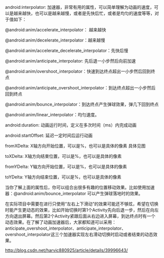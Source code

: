  android:interpolator: 加速器，非常有用的属性，可以简单理解为动画的速度，可以是越来越快，也可以是越来越慢，或者是先快后忙，或者是均匀的速度等等，对于值如下：

@android:anim/accelerate_interpolator： 越来越快

@android:anim/decelerate_interpolator：越来越慢

@android:anim/accelerate_decelerate_interpolator：先快后慢

@android:anim/anticipate_interpolator: 先后退一小步然后向前加速

@android:anim/overshoot_interpolator：快速到达终点超出一小步然后回到终点

@android:anim/anticipate_overshoot_interpolator：到达终点超出一小步然后回到终点

@android:anim/bounce_interpolator：到达终点产生弹球效果，弹几下回到终点

@android:anim/linear_interpolator：均匀速度。

 android:duration: 动画运行时间，定义在多次时间（ms）内完成动画

android:startOffset: 延迟一定时间后运行动画

fromXDelta: X轴方向开始位置，可以是%，也可以是具体的像素 具体见图

toXDelta:   X轴方向结束位置，可以是%，也可以是具体的像素

fromYDelta: Y轴方向开始位置，可以是%，也可以是具体的像素

toYDelta:    Y轴方向结束位置，可以是%，也可以是具体的像素

 当你了解上面的属性后，你可以组合出很多有趣的位置移动效果。比如使用加速器：@android:anim/bounce_interpolator 可以产生弹球落地时的效果。

在实际项目中需要在进行只使用“左右上下滑动”的效果可能还不够炫，希望在切换时能产生更动态的效果，比如开始切换时第1个Activity先向后退一步，然后在向左方向退出屏幕。然后第2个Activity紧跟后面从右边进入屏幕，到达终点时有一个动态效果。在了解了动画加速器后，大家都知道可以采用：anticipate_overshoot_interpolator、anticipate_interpolator、overshoot_interpolator这三个加速器实现左右滑动切换时启动或者结束的动态效果。


http://blog.csdn.net/harvic880925/article/details/39996643/

